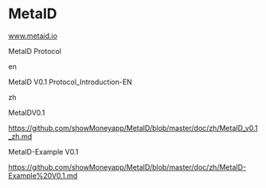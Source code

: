 # MetaID

www.metaid.io



MetaID Protocol



en

MetaID V0.1 Protocol_Introduction-EN





zh


MetaIDV0.1 

https://github.com/showMoneyapp/MetaID/blob/master/doc/zh/MetaID_v0.1_zh.md




MetaID-Example V0.1

https://github.com/showMoneyapp/MetaID/blob/master/doc/zh/MetaID-Example%20V0.1.md
